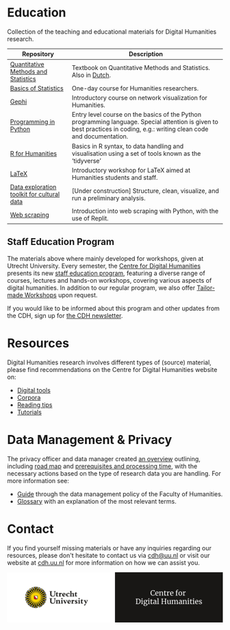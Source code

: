 # Education
Collection of the teaching and educational materials for Digital Humanities research.

| Repository | Description |
| --- | --- |
| [Quantitative Methods and Statistics](https://github.com/hugoquene/QMS-EN) | Textbook on Quantitative Methods and Statistics. Also in [Dutch](https://github.com/hugoquene/KMS-NL). |
| [Basics of Statistics](https://github.com/CentreForDigitalHumanities/Basics-of-Statistics) | One-day course for Humanities researchers. |
| [Gephi](https://github.com/CentreForDigitalHumanities/Gephi/) | Introductory course on network visualization for Humanities. |
| [Programming in Python](https://github.com/UUDigitalHumanitieslab/programming-in-python) | Entry level course on the basics of the Python programming language. Special attention is given to best practices in coding, e.g.: writing clean code and documentation. |
| [R for Humanities](https://github.com/CentreForDigitalHumanities/workshop-r-for-humanities) | Basics in R syntax, to data handling and visualisation using a set of tools known as the ‘tidyverse’ | 
| [LaTeX](https://github.com/CentreForDigitalHumanities/latex-workshop) |  Introductory workshop for LaTeX aimed at Humanities students and staff. |
| [Data exploration toolkit for cultural data](https://github.com/CentreForDigitalHumanities/det_cultural_data) | [Under construction] Structure, clean, visualize, and run a preliminary analysis. |
| [Web scraping](https://github.com/CentreForDigitalHumanities/workshop-web-scraping) | Introduction into web scraping with Python, with the use of Replit. |

## Staff Education Program
The materials above where mainly developed for workshops, given at Utrecht University. Every semester, the [Centre for Digital Humanities](https://cdh.uu.nl/) presents its new [staff education program](https://cdh.uu.nl/education/staff-education-program/), featuring a diverse range of courses, lectures and hands-on workshops, covering various aspects of digital humanities. In addition to our regular program, we also offer [Tailor-made Workshops](https://cdh.uu.nl/education/tailor-made-workshops/) upon request.

If you would like to be informed about this program and other updates from the CDH, sign up for [the CDH newsletter](https://mailings.uu.nl/hp/zsxm93h5hp0UAN1karWBQw/subscribe_newsletter_centre_for_digital_humanities).

# Resources
Digital Humanities research involves different types of (source) material, please find recommendations on the Centre for Digital Humanities website on:
- [Digital tools](https://cdh.uu.nl/research/resources/tools/)
- [Corpora](https://cdh.uu.nl/research/resources/corpora/)
- [Reading tips](https://cdh.uu.nl/research/resources/reading/)
- [Tutorials](https://cdh.uu.nl/research/resources/tutorials/)

# Data Management & Privacy
The privacy officer and data manager created [an overview](https://cdh.uu.nl/research/data-management-privacy/) outlining, including [road map](https://cdh.uu.nl/research/data-management-privacy/road-map/) and [prerequisites and processing time](https://cdh.uu.nl/research/data-management-privacy/prerequisites-and-processing-time/), with the necessary actions based on the type of research data you are handling. For more information see:
- [Guide](https://cdh.uu.nl/research/data-management-privacy/guide/) through the data management policy of the Faculty of Humanities.
- [Glossary](https://cdh.uu.nl/glossary/) with an explanation of the most relevant terms.

# Contact
If you find yourself missing materials or have any inquiries regarding our resources, please don't hesitate to contact us via cdh@uu.nl or visit our website at [cdh.uu.nl](https://cdh.uu.nl/) for more information on how we can assist you.

<img src="https://github.com/CentreForDigitalHumanities/Education/blob/main/img/UU-CDH_logo_EN_def_UU_CDH_logo_EN_yellowwhite.jpg" widht="300">
